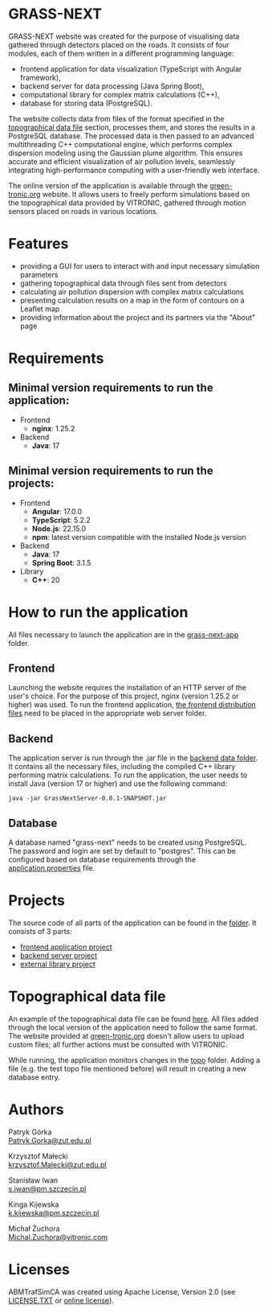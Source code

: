 # GRASS-NEXT

GRASS-NEXT website was created for the purpose of visualising data gathered through detectors placed on the roads. It consists of four modules, each of them written in a different programming language:
- frontend application for data visualization (TypeScript with Angular framework),
- backend server for data processing (Java Spring Boot),
- computational library for complex matrix calculations (C++),
- database for storing data (PostgreSQL).

The website collects data from files of the format specified in the [topographical data file](#topographical-data-file) section, processes them, and stores the results in a PostgreSQL database. The processed data is then passed to an advanced multithreading C++ computational engine, which performs complex dispersion modeling using the Gaussian plume algorithm. This ensures accurate and efficient visualization of air pollution levels, seamlessly integrating high-performance computing with a user-friendly web interface.

The online version of the application is available through the [green-tronic.org](http://www.green-tronic.eu) website. It allows users to freely perform simulations based on the topographical data provided by VITRONIC, gathered through motion sensors placed on roads in various locations.

# Features
- providing a GUI for users to interact with and input necessary simulation parameters
- gathering topographical data through files sent from detectors
- calculating air pollution dispersion with complex matrix calculations
- presenting calculation results on a map in the form of contours on a Leaflet map
- providing information about the project and its partners via the "About" page

# Requirements

## Minimal version requirements to run the application:
- Frontend
  - **nginx**: 1.25.2
- Backend
  - **Java**: 17

## Minimal version requirements to run the projects:
- Frontend
  - **Angular**: 17.0.0
  - **TypeScript**: 5.2.2
  - **Node.js**: 22.15.0
  - **npm**: latest version compatible with the installed Node.js version
- Backend
  - **Java**: 17
  - **Spring Boot**: 3.1.5
- Library
  - **C++**: 20

# How to run the application

All files necessary to launch the application are in the <a href="./grass-next-app" target="_blank">grass-next-app</a> folder.

## Frontend

Launching the website requires the installation of an HTTP server of the user's choice. For the purpose of this project, nginx (version 1.25.2 or higher) was used. To run the frontend application, <a href="./grass-next-app/frontend" target="_blank">the frontend distribution files</a> need to be placed in the appropriate web server folder.

## Backend

The application server is run through the .jar file in the <a href="./grass-next-app/backend" target="_blank">backend data folder</a>. It contains all the necessary files, including the compiled C++ library performing matrix calculations. To run the application, the user needs to install Java (version 17 or higher) and use the following command:

`java -jar GrassNextServer-0.0.1-SNAPSHOT.jar`

## Database

A database named "grass-next" needs to be created using PostgreSQL. The password and login are set by default to "postgres". This can be configured based on database requirements through the <a href="./grass-next-app/backend/application.properties" target="_blank">application.properties</a> file.

# Projects

The source code of all parts of the application can be found in the <a href="./grass-next-prj" target="_blank">folder</a>. It consists of 3 parts:
- <a href="./grass-next-prj/GrassNext_project/GrassNextFrontend" target="_blank">frontend application project</a>
- <a href="./grass-next-prj/GrassNext_project/GrassNextServer" target="_blank">backend server project</a>
- <a href="./grass-next-prj/MathTest" target="_blank">external library project</a>

# Topographical data file

An example of the topographical data file can be found <a href="./grass-next-app/backend/topo_archive/topo-test.txt" target="_blank">here</a>. All files added through the local version of the application need to follow the same format. The website provided at [green-tronic.org](http://www.green-tronic.eu) doesn't allow users to upload custom files; all further actions must be consulted with VITRONIC.

While running, the application monitors changes in the <a href="./grass-next-app/backend/topo" target="_blank">topo</a> folder. Adding a file (e.g. the test topo file mentioned before) will result in creating a new database entry.

# Authors

Patryk Górka  
Patryk.Gorka@zut.edu.pl

Krzysztof Małecki  
krzysztof.Malecki@zut.edu.pl

Stanisław Iwan  
s.iwan@pm.szczecin.pl

Kinga Kijewska  
k.kijewska@pm.szczecin.pl

Michał Żuchora  
Michal.Zuchora@vitronic.com

# Licenses

ABMTrafSimCA was created using Apache License, Version 2.0 (see <a href="./LICENSE" target="_blank">LICENSE.TXT</a> or <a href="https://www.apache.org/licenses/LICENSE-2.0">online license</a>).
